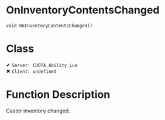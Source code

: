 # OnInventoryContentsChanged
```
void OnInventoryContentsChanged()
```
# Class
✔ `Server: CDOTA_Ability_Lua`  
✖ `Client: undefined`  

# Function Description
Caster inventory changed.
